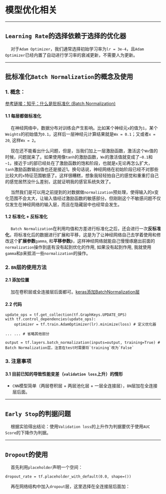 # 模型优化相关

------------------

## `Learning Rate`的选择依赖于选择的优化器

&emsp; 对于`Adam Optimizer`，我们通常选择初始学习率为`lr = 3e-4`，且`Adam Optimizer`已经内置了自动进行学习率的衰减更新，不需要人为更新。

-----------------

## **批标准化**`Batch Normalization`的概念及使用

### 1. 概念：

[参考链接：知乎：什么是批标准化 (Batch Normalization)](https://zhuanlan.zhihu.com/p/24810318)

#### 1.1 每层都做标准化

&emsp; 在神经网络中，数据分布对训练会产生影响。比如某个神经元`x`的值为`1`，某个`Weights`的初始值为`0.1`，这样后一层神经元计算结果就是`Wx = 0.1`；又或者`x = 20`, 这样`Wx = 2`。

&emsp; 现在还不能看出什么问题，但是，当我们加上一层激励函数，激活这个`Wx`值的时候，问题就来了。如果使用像`tanh`的激励函数，`Wx`的激活值就变成了`~0.1`和`~1`，接近于`1`的部已经处在了激励函数的饱和阶段，也就是`x`无论再怎么扩大，`tanh`激励函数输出值也还是接近1。换句话说，神经网络在初始阶段已经不对那些比较大的`x`特征范围敏感了。这样很糟糕，想象我轻轻拍自己的感觉和重重打自己的感觉居然没什么差别，这就证明我的感官系统失效了。

&emsp; 当然我们是可以用之前提到的对数据做`normalization`预处理，使得输入的x变化范围不会太大，让输入值经过激励函数的敏感部分。但刚刚这个不敏感问题不仅仅发生在神经网络的输入层，而且在隐藏层中也经常会发生。

#### 1.2 标准化 + 反标准化

&emsp; `Batch Normalization`在利用均值和方差进行标准化之后，还会进行一次**反标准化**，将标准化后的数据进行扩展和平移，这是为了让神经网络自己去学着使用和修改这个**扩展参数**`gamma`, 和**平移参数**`β`，这样神经网络就能自己慢慢琢磨出前面的`normalization`操作到底有没有起到优化的作用, 如果没有起到作用, 我就使用`gamma`和`β`来抵消一些`normalization`的操作。


### 2. `BN`层的使用方法

#### 2.1 添加位置

&emsp; 加在卷积层或全连接层后面都可。[keras添加BatchNormalization层](https://blog.csdn.net/coffrelv/article/details/102657861)

#### 2.2 代码

```
update_ops = tf.get_collection(tf.GraphKeys.UPDATE_OPS)
with tf.control_dependencies(update_ops):
    optimizer = tf.train.AdamOptimizer(lr).minimize(loss) # 定义优化器
    
... ... # 省略其他部分

output = tf.layers.batch_normalization(inputs=output, training=True) # Batch Normalization层，注意在test时需要将`training`改为`False`

```

### 3. 注意事项

#### 3.1 目前已知的导致性能变差（`validation loss`上升）的情形

 - `CNN`模型简单（两层卷积层 + 两层池化层 + 一层全连接层），`BN`层加在全连接层后面。


-------------------

## `Early Stop`的判据问题

&emsp; 根据实验得出结论：使用`Validation loss`的上升作为判据要优于使用`AUC Score`的下降作为判据。


-------------------

## `Dropout`的使用

&emsp; 首先利用`placeholder`声明一个空间：
```
dropout_rate = tf.placeholder_with_default(0.0, shape=())
```

&emsp; 再在网络结构中加入`dropout`层，这里选择在全连接层后面加：












